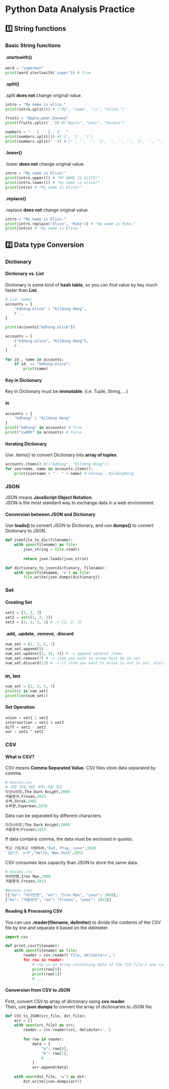 # Python Data Analysis Practice

## 1️⃣ String functions

### Basic String functions

#### .startswith()

```python
word = "superman"
print(word.startswith('super')) # True
```

#### .split()
.split  **does not** change original value.

```python
intro = "My name is elice."
print(intro.split()) # ["My", "name", "is", "elice."]

fruits = "Apple,pear,banana"
print(fruits.split(',')) #["Apple", "pear", "banana"]

numbers = "   1    2   3   "
print(numbers.split()) #['1', '2', '3']
print(numbers.split(' ')) # ['', '', '', '1', '', '', '', '2', '', '', '3', '', '', '']
```

#### .lower()

.lower **does not** change original value.

```python
intro = "My name is Elice!"
print(intro.upper()) # "MY NAME IS ELICE!"
print(intro.lower()) # "my name is elice!"
print(intro) # "My name is Elice!"
```

#### .replace()

.replace **does not** change original value.

```python
intro = "My name is Elice."
print(intro.replace('Elice', 'Mike')) # "My name is Mike."
print(intro) # "My name is Elice."
```

## 2️⃣ Data type Conversion

### Dictionary

#### Dictionary vs. List

Dictionary is some kind of **hash table**, so you can find value by key much faster than **List**. 

```python
# {id: name}
accounts = {
    "kdhong.elice" : "Kildong Hong",
    # ...
}

print(accounts["kdhong.elice"])

accounts = [
    ("kdhong.elice", "Kildong Hong"),
    # ...
]

for id_, name in accounts:
    if id_ == "kdhong.elice":
        print(name)
```

#### Key in Dictionary

Key in Dictionary must be **immutable**. (i.e. Tuple, String, ...)

#### in

```python
accounts = {
    "kdhong" : "Kildong Hong"
}
print("kdhong" in accounts) # True
print("cw00h" in accounts) # False
```

#### Iterating Dictionary

Use .items() to convert Dictionary into **array of tuples**.

```python
accounts.items() #[("kdhong", "Kildong Hong")]
for username, name in accounts.items():
    print(username + " - " + name) # kdhong - KildongHong
```

### JSON

JSON means **JavaScript Object Notation**.   
JSON is the most standard way to exchange data in a web environment.

#### Conversion between JSON and Dictionary

Use **loads()** to convert JSON to Dictionary, and use **dumps()** to convert Dictionary to JSON.

```python
def jsonfile_to_dic(filename):
    with open(filename) as file:
        json_string = file.read()
        
        return json.loads(json_strin)

def dictionary_to_json(dictionary, filename):
    with open(filenamem, 'w') as file:
        file.write(json.dumps(dictionary))
```

### Set

#### Creating Set
```python
set1 = {1, 2, 3}
set2 = set([1, 2, 3])
set3 = {3, 2, 3, 1} # -> {1, 2, 3}
```

#### .add, .update, .remove, .discard
```python
num_set = {1, 3, 5, 7}
num_set.append(9)
num_set.update([3, 15, 4]) # -> append several items
num_set.remove(7) # -> item you want to erase must be in set
num_set.discard(13) # -> if item you want to erase is not in set, discard does nothing.
```

### in, len
```python
num_set = {1, 3, 5, 7}
print(6 in num_set)
print(len(num_set))
```

#### Set Operation

```python
union = set1 | set2
intersection = set1 & set2
diff = set1 - set2
xor = set1 ^ set2
```

### CSV

#### What is CSV?

CSV means **Comma Separated Value**. CSV files store data separated by comma.

```python
# movies.csv
# 국문 제목,영문 제목,개봉 연도
다크나이트,The Dark Knight,2008
겨울왕국,Frozen,2013
슈렉,Shrek,2001
슈퍼맨,Superman,1978
```

Data can be separated by different characters.
```python
다크나이트|The Dark Knight|2008
겨울왕국|Frozen|2013
```

If data contains comma, the data must be enclosed in quotes.

```python
먹고 기도하고 사랑하라,"Eat, Pray, Love",2010
"헬로우, 뉴욕","Hello, New York",2013
```

CSV consumes less capacity than JSON to store the same data.
```python
# movies.csv
아이언맨,Iron Man,2008
겨울왕국,Frozen,2013

#movies.json
[{"ko": "아이언맨", "en": "Iron Man", "year": 2008},
{"ko": "겨울왕국", "en": "Frozen", "year": 2013}]
```
 
#### Reading & Processing CSV

You can use **.reader(filename, delimiter)** to divide the contents of the CSV file by line and separate it based on the delimeter.

```python
import csv

def print_csv(filename):
    with open(filename) as file:
        reader = csv.reader('file, delimiter=',')
        for row in reader:
            # row is an array containing data of the CSV file's one row
            print(row[0])
            print(row[1])
            # ...
```

#### Conversion from CSV to JSON

First, convert CSV to array of dictionary using **csv.reader**.   
Then, use **json.dumps** to convert the array of dictionaries to JSON file.

```python
def CSV_to_JSON(src_file, dst_file):
    arr = []
    with open(src_file) as src:
        reader = csv.reader(src, delimiter=',')
        
        for row in reader:
            data = {
                "a": row[0],
                "b": row[1],
                # ...
            }
            arr.append(data)
    
    with open(dst_file, 'w') as dst:
        dst.write(json.dumps(arr))
```